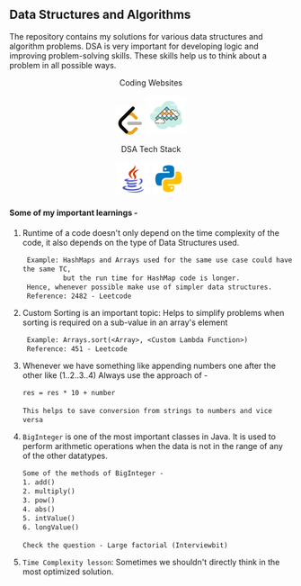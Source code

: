 ## Data Structures and Algorithms


The repository contains my solutions for various data structures and algorithm problems.
DSA is very important for developing logic and improving problem-solving skills. These skills help us to think about a problem in all possible ways. 

<p align="center">Coding Websites</p>
<p align="center">
<img src="Readme Resources/leetcode_icon.png" height="50px" width="50px" alt="">
<img src="Readme Resources/interview_bit_2.png" height="70px" width="70px" alt="">
</p>

<p align="center">DSA Tech Stack</p>
<p align="center">
<img src="Readme Resources/java_icon.png" height="60px" width="60px" alt="">
<img src="Readme Resources/python_icon.png" height="60px" width="60px" alt="">
</p>

#### Some of my important learnings - 
1. Runtime of a code doesn't only depend on the time complexity of the code, it also depends on the type of Data Structures used.
   ```
    Example: HashMaps and Arrays used for the same use case could have the same TC,
             but the run time for HashMap code is longer.
    Hence, whenever possible make use of simpler data structures.
    Reference: 2482 - Leetcode
   ```

2. Custom Sorting is an important topic: Helps to simplify problems when sorting is required on a sub-value in an array's element

   ```
    Example: Arrays.sort(<Array>, <Custom Lambda Function>)
    Reference: 451 - Leetcode
   ```

3. Whenever we have something like appending numbers one after the other like (1..2..3..4)
   Always use the approach of -
   ```
   res = res * 10 + number

   This helps to save conversion from strings to numbers and vice versa
   ```

4. `BigInteger` is one of the most important classes in Java. It is used to perform arithmetic operations when the data is not in the
   range of any of the other datatypes.
   ```
   Some of the methods of BigInteger -
   1. add()
   2. multiply()
   3. pow()
   4. abs()
   5. intValue()
   6. longValue()

   Check the question - Large factorial (Interviewbit)
   ```

5. `Time Complexity lesson`: Sometimes we shouldn't directly think in the most optimized solution.
